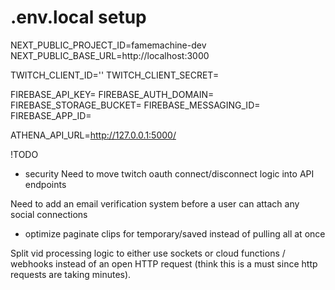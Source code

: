 # .env.local setup
NEXT_PUBLIC_PROJECT_ID=famemachine-dev
NEXT_PUBLIC_BASE_URL=http://localhost:3000

TWITCH_CLIENT_ID=''
TWITCH_CLIENT_SECRET=

FIREBASE_API_KEY=
FIREBASE_AUTH_DOMAIN=
FIREBASE_STORAGE_BUCKET=
FIREBASE_MESSAGING_ID=
FIREBASE_APP_ID=

ATHENA_API_URL=http://127.0.0.1:5000/

!TODO
- security
Need to move twitch oauth connect/disconnect logic into API endpoints 


Need to add an email verification system before a user can attach any social connections
 
- optimize
paginate clips for temporary/saved instead of pulling all at once

Split vid processing logic to either use sockets or cloud functions / webhooks instead of an open HTTP request (think this is a must since http requests are taking minutes). 
